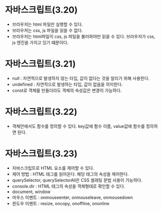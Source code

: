 # 자바스크립트(3.20)

- 브라우저는 html 파일만 실행할 수 있다.
- 브라우저는 css, js 파일을 읽을 수 없다.
- 브라우저는 html파일이 css, js 파일을 불러와야만 읽을 수 있다. 브라우저가 css, js 엔진을 가지고 있기 떄문이다.

# 자바스크립트(3.21)

- null : 자연적으로 발생하지 않는 타입, 값이 없다는 것을 알리기 위해 사용한다.
- undefined : 자연적으로 발생하는 타입, 값이 없음을 의미한다.
- const로 객체를 만들더라도 객체의 속성값은 변경이 가능하다.

# 자바스크립트(3.22)

- 객체안에서도 함수를 정의할 수 있다. key값에 함수 이름, value값에 함수를 정의하면 된다.

# 자바스크립트(3.23)

- 자바스크립트로 HTML 요소를 제어할 수 있다.
- 제어 방법 : HTML 태그를 읽어온다. 해당 태그의 속성을 제어한다.
- querySelector, querySelectorAll은 CSS 셀레팅 문법 사용이 가능하다.
- console.dir : HTML 태그의 속성을 객체형태로 확인할 수 있다.
- document, window
- 마우스 이벤트 : onmouseenter, onmouseleave, onmousedown
- 윈도우 이벤트 : resize, oncopy, onoffline, ononline
